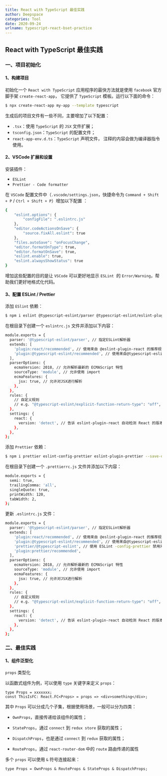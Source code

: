 ```yaml
---
title: React with TypeScript 最佳实践
author: Deepspace
categories: Tool
date: 2020-09-24
urlname: typescript-react-bset-practice
---
```


## React with TypeScript 最佳实践

### 一、项目初始化

#### 1、构建项目

初始化一个 `React with TypeScript` 应用程序的最快方法就是使用 `facebook` 官方脚手架 `create-react-app`， 它提供了 `TypeScript` 模板。运行以下面的命令：

```bash
$ npx create-react-app my-app --template typescript
```

生成后的项目文件有一些不同，主要增加了以下配置：

- `.tsx`：使用 `TypeScript` 的 `JSX` 文件扩展；
- `tsconfig.json`：`TypeScript` 的配置文件；
- `react-app-env.d.ts`：`TypeScript` 声明文件， 注释的内容会做为编译器指令使用。

#### 2、VSCode 扩展和设置

安装插件：

- `ESLint`
- `Prettier - Code formatter`

在 `VSCode` 配置文件中（`.vscode/settings.json`，快捷命令为 `Command + Shift + P` / `Ctrl + Shift + P`）增加以下配置 ：

```bash
{
    "eslint.options": {
        "configFile": ".eslintrc.js"
    },
    "editor.codeActionsOnSave": {
        "source.fixAll.eslint": true
    },
    "files.autoSave": "onFocusChange",
    "editor.formatOnType": true,
    "editor.formatOnSave": true,
    "eslint.enable": true,
    "eslint.alwaysShowStatus": true
}
```

增加这些配置的目的是让 `VSCode` 可以更好地显示 `ESLint`  的 `Error/Warning`，帮助我们更好地格式化代码。

<!-- more -->

#### 3、配置 ESLint / Prettier

添加 `ESlint` 依赖：

```bash
$ npm i eslint @typescript-eslint/parser @typescript-eslint/eslint-plugin eslint-plugin-react --save-dev
```

在根目录下创建一个 `eslintrc.js` 文件并添加以下内容：

```bash
module.exports = {
  parser: '@typescript-eslint/parser', // 指定ESLint解析器
  extends: [
    'plugin:react/recommended', // 使用来自 @eslint-plugin-react 的推荐规则
    'plugin:@typescript-eslint/recommended', // 使用来自@typescript-eslint/eslint-plugin的推荐规则
  ],
  parserOptions: {
    ecmaVersion: 2018, // 允许解析最新的 ECMAScript 特性
    sourceType: 'module', // 允许使用 import
    ecmaFeatures: {
      jsx: true, // 允许对JSX进行解析
    },
  },
  rules: {
    // 自定义规则
    // e.g. "@typescript-eslint/explicit-function-return-type": "off",
  },
  settings: {
    react: {
      version: 'detect', // 告诉 eslint-plugin-react 自动检测 React 的版本
    },
  },
};
```

添加 `Prettier` 依赖：

```bash
$ npm i prettier eslint-config-prettier eslint-plugin-prettier --save-dev
```

在根目录下创建一个 `.prettierrc.js` 文件并添加以下内容：

```bash
module.exports = {
  semi: true,
  trailingComma: 'all',
  singleQuote: true,
  printWidth: 120,
  tabWidth: 2,
};
```

更新 `.eslintrc.js` 文件：

```bash
module.exports = {
  parser: '@typescript-eslint/parser', // 指定ESLint解析器
  extends: [
    'plugin:react/recommended', // 使用来自 @eslint-plugin-react 的推荐规则
    'plugin:@typescript-eslint/recommended', // 使用来自@typescript-eslint/eslint-plugin的推荐规则
    'prettier/@typescript-eslint', // 使用 ESLint -config-prettier 禁用来自@typescript-eslint/ ESLint 与 prettier 冲突的 ESLint 规则
    'plugin:prettier/recommended',
  ],
  parserOptions: {
    ecmaVersion: 2018, // 允许解析最新的 ECMAScript 特性
    sourceType: 'module', // 允许使用 import
    ecmaFeatures: {
      jsx: true, // 允许对JSX进行解析
    },
  },
  rules: {
    // 自定义规则
    // e.g. "@typescript-eslint/explicit-function-return-type": "off",
  },
  settings: {
    react: {
      version: 'detect', // 告诉 eslint-plugin-react 自动检测 React 的版本
    },
  },
};
```

### 二、最佳实践

#### 1、组件泛型化

`props` 类型化

以函数式组件为例，可以使用 `type` 关键字来定义 `props`：

```react
type Props = xxxxxxx;
const ThisIsFC: React.FC<Props> = props => <div>something</div>;
```

其中 `Props` 可以分成几个子集，根据使用场景，一般可以分为四类：

- `OwnProps`，直接传递给该组件的属性；

- `StateProps`，通过 `connect` 到 `redux store` 获取的属性；

- `DispatchProps`，也是通过 `connect` 到 `redux` 获取的属性；

- `RouteProps`，通过 `react-router-dom` 中的 `route` 路由传递的属性

多个 `props` 可以使用 `&` 符号连接起来：

```react
type Props = OwnProps & RouteProps & StateProps & DispatchProps;
```
